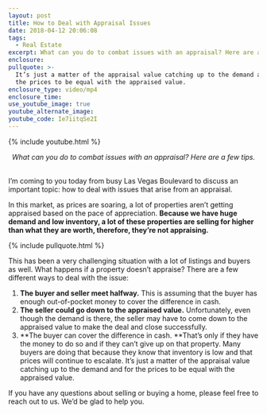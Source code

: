 ```yaml
---
layout: post
title: How to Deal with Appraisal Issues
date: 2018-04-12 20:06:08
tags:
  - Real Estate
excerpt: What can you do to combat issues with an appraisal? Here are a few tips.
enclosure:
pullquote: >-
  It’s just a matter of the appraisal value catching up to the demand and for
  the prices to be equal with the appraised value.
enclosure_type: video/mp4
enclosure_time:
use_youtube_image: true
youtube_alternate_image:
youtube_code: Ie7iitqSe2I
---
```


{% include youtube.html %}

<center><em>What can you do to combat issues with an appraisal? Here are a few tips.</em></center>

<center>&nbsp;</center>

I’m coming to you today from busy Las Vegas Boulevard to discuss an important topic: how to deal with issues that arise from an appraisal.

In this market, as prices are soaring, a lot of properties aren’t getting appraised based on the pace of appreciation. **Because we have huge demand and low inventory, a lot of these properties are selling for higher than what they are worth, therefore, they’re not appraising.**

{% include pullquote.html %}

This has been a very challenging situation with a lot of listings and buyers as well. What happens if a property doesn’t appraise? There are a few different ways to deal with the issue:

1. **The buyer and seller meet halfway.** This is assuming that the buyer has enough out-of-pocket money to cover the difference in cash.
2. **The seller could go down to the appraised value.** Unfortunately, even though the demand is there, the seller may have to come down to the appraised value to make the deal and close successfully.
3. **The buyer can cover the difference in cash.&nbsp;**That’s only if they have the money to do so and if they can’t give up on that property. Many buyers are doing that because they know that inventory is low and that prices will continue to escalate. It’s just a matter of the appraisal value catching up to the demand and for the prices to be equal with the appraised value.

If you have any questions about selling or buying a home, please feel free to reach out to us. We’d be glad to help you.<br>&nbsp;